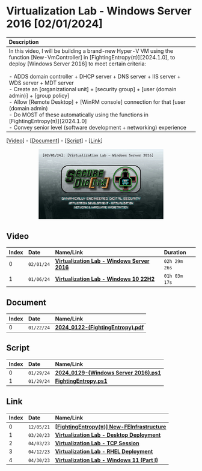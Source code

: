 # Virtualization Lab - Windows Server 2016 [02/01/2024]

| Description |
|:------------|
| In this video, I will be building a brand-new Hyper-V VM using the function [New-VmController] in [FightingEntropy(π)][2024.1.0], to deploy [Windows Server 2016] to meet certain criteria:<br><br>- ADDS domain controller + DHCP server + DNS server + IIS server + WDS server + MDT server<br>- Create an [organizational unit] + [security group] + [user (domain admin)] + [group policy]<br>- Allow [Remote Desktop] + [WinRM console] connection for that [user (domain admin)<br>- Do MOST of these automatically using the functions in [FightingEntropy(π)][2024.1.0]<br>- Convey senior level (software development + networking) experience

[[Video](#video)] - [[Document](#document)] - [[Script](#script)] - [[Link](#link)]

<p align="center" width="100%">
    <img width="66%" src="https://github.com/mcc85s/FightingEntropy/blob/main/Video/20240201/thumbnail.jpg">
</p>

## Video

| Index | Date       | Name/Link                                                                    | Duration      |
|:------|:-----------|:-----------------------------------------------------------------------------|:--------------|
| 0     | `02/01/24` | **[Virtualization Lab - Windows Server 2016](https://youtu.be/p5mAUW90OpU)** | `02h 29m 26s` |
| 1     | `01/06/24` | **[Virtualization Lab - Windows 10 22H2](https://youtu.be/g3GJe00WJLg)**     | `01h 03m 17s` |

## Document

| Index | Date       | Name/Link                                                                                                                       |
|:------|:-----------|:--------------------------------------------------------------------------------------------------------------------------------|
| 0     | `01/22/24` | **[2024_0122-(FightingEntropy).pdf](https://github.com/mcc85s/FightingEntropy/Video/20240201/2024_0122-(FightingEntropy).pdf)** |

## Script

| Index | Date       | Name/Link                                                                                                                                   |
|:------|:-----------|:--------------------------------------------------------------------------------------------------------------------------------------------|
| 0     | `01/29/24` | **[2024_0129-(Windows Server 2016).ps1](https://github.com/mcc85s/FightingEntropy/Video/20240201/2024_0129-(Windows%20Server%202016).ps1)** |
| 1     | `01/29/24` | **[FightingEntropy.ps1](https://github.com/mcc85s/FightingEntropy/Video/20240201/FightingEntropy.ps1)**                                     |

## Link

| Index | Date       | Name/Link                                                                     |
|:------|:-----------|:------------------------------------------------------------------------------|
| 0     | `12/05/21` | **[[FightingEntropy(π)] New-FEInfrastructure](https://youtu.be/6yQr06_rA4I)** |
| 1     | `03/20/23` | **[Virtualization Lab - Desktop Deployment](https://youtu.be/i2_fafoIx6I)**   |
| 2     | `04/03/23` | **[Virtualization Lab - TCP Session](https://youtu.be/09c-fFbEQrU)**          |
| 3     | `04/12/23` | **[Virtualization Lab - RHEL Deployment](https://youtu.be/AucVPa_EpQc)**      |
| 4     | `04/30/23` | **[Virtualization Lab - Windows 11 (Part I)](https://youtu.be/OmTRiYemQAI)**  |
